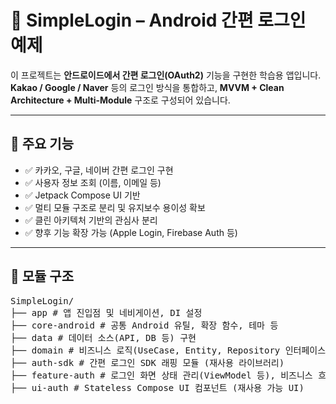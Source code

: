 # 🚀 SimpleLogin – Android 간편 로그인 예제

이 프로젝트는 **안드로이드에서 간편 로그인(OAuth2)** 기능을 구현한 학습용 앱입니다.  
**Kakao / Google / Naver** 등의 로그인 방식을 통합하고, **MVVM + Clean Architecture + Multi-Module** 구조로 구성되어 있습니다.

---

## 🧩 주요 기능

- ✅ 카카오, 구글, 네이버 간편 로그인 구현
- ✅ 사용자 정보 조회 (이름, 이메일 등)
- ✅ Jetpack Compose UI 기반
- ✅ 멀티 모듈 구조로 분리 및 유지보수 용이성 확보
- ✅ 클린 아키텍처 기반의 관심사 분리
- ✅ 향후 기능 확장 가능 (Apple Login, Firebase Auth 등)

---

## 📁 모듈 구조

<pre>SimpleLogin/
├── app # 앱 진입점 및 네비게이션, DI 설정
├── core-android # 공통 Android 유틸, 확장 함수, 테마 등
├── data # 데이터 소스(API, DB 등) 구현
├── domain # 비즈니스 로직(UseCase, Entity, Repository 인터페이스)
├── auth-sdk # 간편 로그인 SDK 래핑 모듈 (재사용 라이브러리)
├── feature-auth # 로그인 화면 상태 관리(ViewModel 등), 비즈니스 흐름
├── ui-auth # Stateless Compose UI 컴포넌트 (재사용 가능 UI)</pre>
